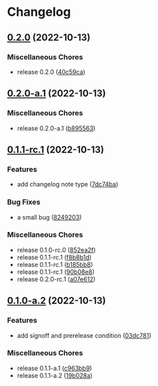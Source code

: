 # Changelog

## [0.2.0](https://github.com/bowentan/test-workflow/compare/v0.2.0-a.1...v0.2.0) (2022-10-13)


### Miscellaneous Chores

* release 0.2.0 ([40c59ca](https://github.com/bowentan/test-workflow/commit/40c59caa721d8e0b39ca5b7910c8476af01f8954))

## [0.2.0-a.1](https://github.com/bowentan/test-workflow/compare/v0.1.1-rc.1...v0.2.0-a.1) (2022-10-13)


### Miscellaneous Chores

* release 0.2.0-a.1 ([b895563](https://github.com/bowentan/test-workflow/commit/b895563e00fb97324ededdb70266c098da5f56e7))

## [0.1.1-rc.1](https://github.com/bowentan/test-workflow/compare/v0.1.0-a.2+1...v0.1.1-rc.1) (2022-10-13)


### Features

* add changelog note type ([7dc74ba](https://github.com/bowentan/test-workflow/commit/7dc74ba3e2752076839bd170225df2eba464a1b1))


### Bug Fixes

* a small bug ([8249203](https://github.com/bowentan/test-workflow/commit/82492035a95b1729bcf948a4dd46d4af6703e592))


### Miscellaneous Chores

* release 0.1.0-rc.0 ([852ea2f](https://github.com/bowentan/test-workflow/commit/852ea2f2ea638b3f0be3adacdabafed43d38e7e6))
* release 0.1.1-rc.1 ([f8b8b1d](https://github.com/bowentan/test-workflow/commit/f8b8b1d730afd2edadd995d80a74daeabb19e210))
* release 0.1.1-rc.1 ([b185bb8](https://github.com/bowentan/test-workflow/commit/b185bb8c68ff6888b01191c84ad48c92378bf834))
* release 0.1.1-rc.1 ([90b08e8](https://github.com/bowentan/test-workflow/commit/90b08e81102da205c9ba253d5f6995f6c9cd3f6c))
* release 0.2.0-rc.1 ([a07e612](https://github.com/bowentan/test-workflow/commit/a07e61277d8d4e1abaff94b27cea10146f8aeb38))

## [0.1.0-a.2](https://github.com/bowentan/test-workflow/compare/v0.1.0...v0.1.0-a.2) (2022-10-13)

### Features

-   add signoff and prerelease condition ([03dc781](https://github.com/bowentan/test-workflow/commit/03dc781275b61caccbec01aa5c701f369d132136))

### Miscellaneous Chores

-   release 0.1.1-a.1 ([c963bb9](https://github.com/bowentan/test-workflow/commit/c963bb9ce0e042174f4b89307731c1d2de5a277f))
-   release 0.1.1-a.2 ([19b028a](https://github.com/bowentan/test-workflow/commit/19b028ac5add7760c78f8481569ebd887c509125))

